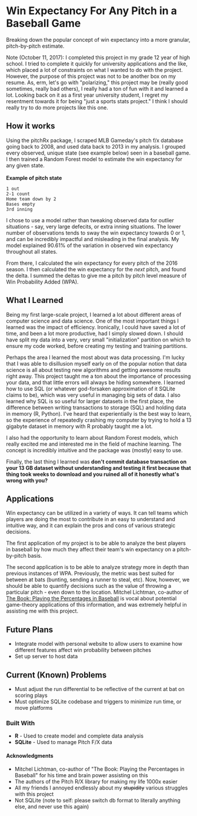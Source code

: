 # Win Expectancy For Any Pitch in a Baseball Game

Breaking down the popular concept of win expectancy into a more granular, pitch-by-pitch estimate.

Note (October 11, 2017): I completed this project in my grade 12 year of high school. I tried to complete it quickly for university applications and the like, which placed a lot of constraints on what I wanted to do with the project. However, the purpose of this project was not to be another box on my resume. As, erm, let's go with "polarizing," this project may be (really good sometimes, really bad others), I really had a ton of fun with it and learned a lot. Looking back on it as a first year university student, I regret my resentment towards it for being "just a sports stats project." I think I should really try to do more projects like this one.

## How it works

Using the pitchRx package, I scraped MLB Gameday's pitch f/x database going back to 2008, and used data back to 2013 in my analysis. I grouped every observed, unique state (see example below) seen in a baseball game. I then trained a Random Forest model to estimate the win expectancy for any given state.  <br/> <br/>
**Example of pitch state**
```
1 out
2-1 count
Home team down by 2
Bases empty
3rd inning
```

I chose to use a model rather than tweaking observed data for outlier situations - say, very large defecits, or extra inning situations. The lower number of observations tends to sway the win expectancy towards 0 or 1, and can be incredibly impactful and misleading in the final analysis. My model explained 90.61% of the variation in observed win expectancy throughout all states.

From there, I calculated the win expectancy for every pitch of the 2016 season. I then calculated the win expectancy for the *next* pitch, and found the delta. I summed the deltas to give me a pitch by pitch level measure of Win Probability Added (WPA).

## What I Learned

Being my first large-scale project, I learned a lot about different areas of computer science and data science. One of the most important things I learned was the impact of efficiency. Ironically, I could have saved a lot of time, and been a lot more productive, had I simply slowed down. I should have split my data into a very, very small "initialization" partition on which to ensure my code worked, before creating my testing and training partitions.

Perhaps the area I learned the most about was data processing. I'm lucky that I was able to disillusion myself early on of the popular notion that data science is all about testing new algorithms and getting awesome results right away. This project taught me a ton about the importance of processing your data, and that little errors will always be hiding somewhere. I learned how to use SQL (or whatever god-forsaken approximation of it SQLite claims to be), which was very useful in managing big sets of data. I also learned why SQL is so useful for larger datasets in the first place, the difference between writing transactions to storage (SQL) and holding data in memory (R, Python). I've heard that experientially is the best way to learn, so the experience of repeatedly crashing my computer by trying to hold a 13 gigabyte dataset in memory with R probably taught me a lot.

I also had the opportunity to learn about Random Forest models, which really excited me and interested me in the field of machine learning. The concept is incredibly intuitive and the package was (mostly) easy to use.

Finally, the last thing I learned was **don't commit database transaction on your 13 GB dataset without understanding and testing it first because that thing took weeks to download and you ruined all of it honestly what's wrong with you?**

## Applications

Win expectancy can be utilized in a variety of ways. It can tell teams which players are doing the most to contribute in an easy to understand and intuitive way, and it can explain the pros and cons of various strategic decisions.

The first application of my project is to be able to analyze the best players in baseball by how much they affect their team's win expectancy on a pitch-by-pitch basis.

The second application is to be able to analyze strategy more in depth than previous instances of WPA. Previously, the metric was best suited for between at bats (bunting, sending a runner to steal, etc). Now, however, we should be able to quantify decisions such as the value of throwing a particular pitch - even down to the location. Mitchel Lichtman, co-author of [The Book: Playing the Percentages in Baseball](https://www.amazon.ca/Book-Playing-Percentages-Baseball-ebook/dp/B00GW6A89Y/ref=sr_1_1?s=books&ie=UTF8&qid=1510078685&sr=1-1&keywords=The+book+baseball) is vocal about potential game-theory applications of this information, and was extremely helpful in assisting me with this project.

## Future Plans

* Integrate model with personal website to allow users to examine how different features affect win probability between pitches
* Set up server to host data

## Current (Known) Problems

* Must adjust the run differential to be reflective of the current at bat on scoring plays
* Must optimize SQLite codebase and triggers to minimize run time, or move platforms

### Built With

* **R** - Used to create model and complete data analysis
* **SQLite** - Used to manage Pitch F/X data

#### Acknowledgments

* Mitchel Lichtman, co-author of "The Book: Playing the Percentages in Baseball" for his time and brain power assisting on this
* The authors of the Pitch R/X library for making my life 1000x easier 
* All my friends I annoyed endlessly about my ~~stupidity~~ various struggles with this project
* Not SQLite (note to self: please switch db format to literally anything else, and never use this again)
